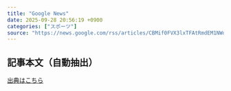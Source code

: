 ```yaml
---
title: "Google News"
date: 2025-09-28 20:56:19 +0900
categories: ["スポーツ"]
source: "https://news.google.com/rss/articles/CBMif0FVX3lxTFAtRmdEM1NWd21CWTFQR21RYXdfVVBCOGF0Qnd1U1VEeHFaQzdfS0tJcTh3RThfZmRESjZiOVlmZUpZOWZaSms0UHoxbHdjREUzLXozUFBFQkUxdEd2Skx6cm1yMzdPVXRsWmxkeVBzU0M5MWM5R1Z4NDU4b25zR0k?oc=5"
---
```


## 記事本文（自動抽出）
<body class="y0K44d EA71Tc" id="readabilityBody"></body>

[出典はこちら](https://news.google.com/rss/articles/CBMif0FVX3lxTFAtRmdEM1NWd21CWTFQR21RYXdfVVBCOGF0Qnd1U1VEeHFaQzdfS0tJcTh3RThfZmRESjZiOVlmZUpZOWZaSms0UHoxbHdjREUzLXozUFBFQkUxdEd2Skx6cm1yMzdPVXRsWmxkeVBzU0M5MWM5R1Z4NDU4b25zR0k?oc=5)
